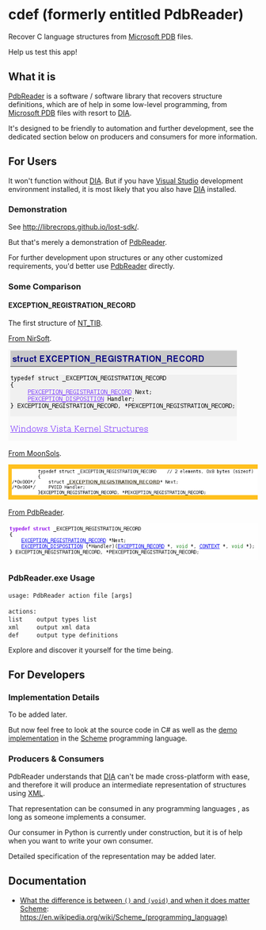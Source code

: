 # cdef (formerly entitled PdbReader)


Recover C language structures from [Microsoft PDB] files.

Help us test this app!


## What it is

[PdbReader] is a software / software library
that recovers structure definitions,
which are of help in some low-level programming,
from [Microsoft PDB] files with resort to [DIA].

It's designed to be friendly to automation and further development,
see the dedicated section below on producers and consumers
for more information.


## For Users

It won't function without [DIA].
But if you have [Visual Studio] development environment installed,
it is most likely that you also have [DIA] installed.


### Demonstration

See http://librecrops.github.io/lost-sdk/.

But that's merely a demonstration of [PdbReader].

For further development upon structures
or any other customized requirements,
you'd better use [PdbReader] directly.


### Some Comparison

#### EXCEPTION\_REGISTRATION\_RECORD

The first structure of [NT_TIB](https://en.wikipedia.org/wiki/Win32_Thread_Information_Block).

[From NirSoft](http://www.nirsoft.net/kernel_struct/vista/EXCEPTION_REGISTRATION_RECORD.html).

![](Images/nirsoft-1.png)

[From MoonSols](http://msdn.moonsols.com/win7rtm_x86/EXCEPTION_REGISTRATION_RECORD.html).

![](Images/moonsols-1.png)

[From PdbReader](http://hoocs.github.io/lost-sdk/files/EXCEPTION_REGISTRATION_RECORD.h.html).

![](Images/pdbreader-1.png)


### PdbReader.exe Usage

```
usage: PdbReader action file [args]

actions:
list    output types list
xml     output xml data
def     output type definitions
```

Explore and discover it yourself for the time being.


## For Developers

### Implementation Details

To be added later.

But now feel free to look at the source code in C#
as well as the [demo implementation](./CollectAlgorithm/demo.scm)
in the [Scheme] programming language.


### Producers & Consumers

PdbReader understands that [DIA] can't be made
cross-platform with ease, and therefore it will produce
an intermediate representation of structures using [XML].

That representation can be consumed in any programming languages
, as long as someone implements a consumer.

Our consumer in Python is currently under construction,
but it is of help when you want to write your own consumer.

Detailed specification of the representation may be added later.


[PdbReader]: https://github.com/kbridge/PdbReader
[Scheme]: https://en.wikipedia.org/wiki/Scheme_(programming_language)
[Microsoft PDB]: https://github.com/Microsoft/microsoft-pdb
[DIA]: https://msdn.microsoft.com/en-us/library/x93ctkx8.aspx
[Visual Studio]: https://www.visualstudio.com/
[XML]: https://www.w3.org/XML/


## Documentation

- [What the difference is between `()` and `(void)` and when it does matter](Documentation/()-vs-(void).rst)
[Scheme]: https://en.wikipedia.org/wiki/Scheme_(programming_language)
